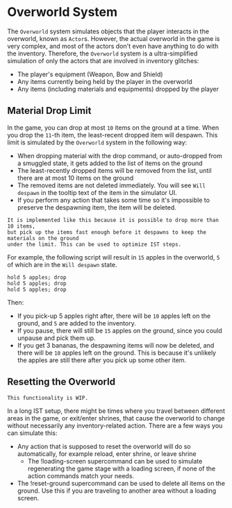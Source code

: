 # Overworld System

The `Overworld` system simulates objects that the player interacts in the overworld,
known as `Actor`s. However, the actual overworld in the game is very complex, and
most of the actors don't even have anything to do with the inventory.
Therefore, the `Overworld` system is a ultra-simplified simulation of only
the actors that are involved in inventory glitches:

- The player's equipment (Weapon, Bow and Shield)
- Any items currently being held by the player in the overworld
- Any items (including materials and equipments) dropped by the player

## Material Drop Limit
In the game, you can drop at most `10` items on the ground at a time.
When you drop the `11`-th item, the least-recent dropped item will despawn.
This limit is simulated by the `Overworld` system in the following way:

- When dropping material with the <skyb>drop</skyb> command, or auto-dropped
  from a smuggled state, it gets added to the list of items on the ground
- The least-recently dropped items will be removed from the list, until
  there are at most 10 items on the ground
- The removed items are not deleted immediately. You will see `Will despawn`
  in the tooltip text of the item in the simulator UI.
- If you perform any action that takes some time so it's impossible to preserve
  the despawning item, the item will be deleted.

```admonish tip
It is implemented like this because it is possible to drop more than 10 items,
but pick up the items fast enough before it despawns to keep the materials on the ground
under the limit. This can be used to optimize IST steps.
```

For example, the following script will result in `15` apples in the overworld,
`5` of which are in the `Will despawn` state.
```skybook
hold 5 apples; drop
hold 5 apples; drop
hold 5 apples; drop
```

Then:
- If you <skyb>pick-up 5 apples</skyb> right after, there will be `10` apples
  left on the ground, and `5` are added to the inventory.
- If you <skyb>pause</skyb>, there will still be `15` apples on the ground,
  since you could <skyb>unpause</skyb> and pick them up.
- If you <skyb>get 3 bananas</skyb>, the despawning items will now be deleted,
  and there will be `10` apples left on the ground. This is because it's unlikely
  the apples are still there after you pick up some other item.

## Resetting the Overworld

```admonish todo
This functionality is WIP.
```

In a long IST setup, there might be times where you travel between different
areas in the game, or exit/enter shrines, that cause the overworld to change
without necessarily any inventory-related action. There are a few ways you
can simulate this:

- Any action that is supposed to reset the overworld will do so automatically,
  for example <skyb>reload</skyb>, <skyb>enter shrine</skyb>, or <skyb>leave shrine</skyb>
    - The <skyb>!loading-screen</skyb> supercommand can be used to simulate regenerating the game stage
      with a loading screen, if none of the action commands match your needs.
- The <skyb>!reset-ground</skyb> supercommand can be used to delete all items
  on the ground. Use this if you are traveling to another area without a loading
  screen.
